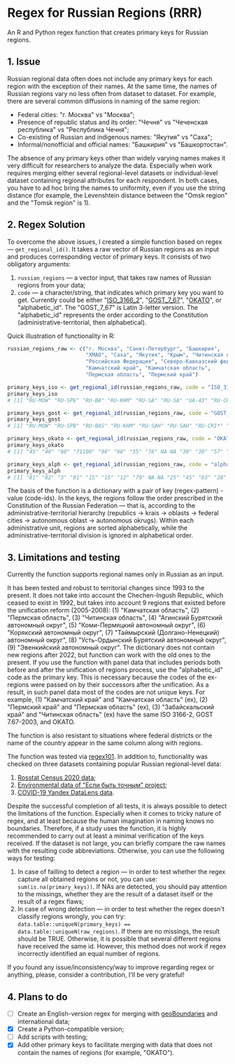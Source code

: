 # Regex for Russian Regions (RRR)
An R and Python regex function that creates primary keys for Russian regions.

## 1. Issue
Russian regional data often does not include any primary keys for each region with the exception of their names. At the same time, the names of Russian regions vary no less often from dataset to dataset. For example, there are several common diffusions in naming of the same region: 
* Federal cities: "г. Москва" vs "Москва";
* Presence of republic status and its order: "Чечня" vs "Чеченская республика" vs "Республика Чечня";
* Co-existing of Russian and indigenous names: "Якутия" vs "Саха";
* Informal/nonofficial and official names: "Башкирия" vs "Башкортостан".

The absence of any primary keys other than widely varying names makes it very difficult for researchers to analyze the data. Especially when work requires merging either several regional-level datasets or individual-level dataset containing regional attributes for each respondent. In both cases, you have to ad hoc bring the names to uniformity, even if you use the string distance (for example, the Levenshtein distance between the "Omsk region" and the "Tomsk region" is 1).

## 2. Regex Solution
To overcome the above issues, I created a simple function based on regex — `get_regional_id()`. It takes a raw vector of Russian regions as an input and produces corresponding vector of primary keys. It consists of two obligatory arguments:
1. `russian_regions` — a vector input, that takes raw names of Russian regions from your data;
2. `code` — a character/string, that indicates which primary key you want to get. Currently could be either "[ISO_3166_2](https://www.iso.org/obp/ui/#iso:code:3166:RU)", "[GOST_7_67](https://protect.gost.ru/document.aspx?control=7&id=129611)", "[OKATO](https://classifikators.ru/okato)", or "alphabetic_id". The "GOST_7_67" is Latin 3-letter version. The "alphabetic_id" represents the order according to the Constitution (administrative-territorial, then alphabetical).

Quick illustration of functionality in R:

```r
russian_regions_raw <- c("г. Москва", "Санкт-Петербург", "Башкирия", 
                         "ХМАО", "Саха", "Якутия", "Крым", "Читинская область",  
                         "Российская Федерация", "Северо-Кавказский федеральный округ",
                         "Камчатский край", "Камчатская область",
                         "Пермская область", "Пермский край")

primary_keys_iso <- get_regional_id(russian_regions_raw, code = "ISO_3166_2")
primary_keys_iso
# [1] "RU-MOW" "RU-SPE" "RU-BA" "RU-KHM" "RU-SA" "RU-SA" "UA-43" "RU-CHI" NA NA "RU-KAM" "RU-KAM" "RU-PER" "RU-PER"

primary_keys_gost <- get_regional_id(russian_regions_raw, code = "GOST_7_67")
primary_keys_gost
# [1] "RU-MOW" "RU-SPB" "RU-BAS" "RU-KHM" "RU-SAH" "RU-SAH" "RU-CRI*" "RU-CHI" NA NA "RU-KAM"  "RU-KAM" "RU-PER" "RU-PER"

primary_keys_okato <- get_regional_id(russian_regions_raw, code = "OKATO")
primary_keys_okato
# [1] "45" "40" "80" "71100" "98" "98" "35" "76" NA NA "30" "30" "57" "57"   

primary_keys_alph <- get_regional_id(russian_regions_raw, code = "alphabetic_id")
primary_keys_alph
# [1] "81" "82" "3" "91" "15" "15" "12" "79" NA NA "25" "45" "63" "28"
```

The basis of the function is a dictionary with a pair of key (regex-pattern) - value (code-ids). In the keys, the regions follow the order prescribed in the Constitution of the Russian Federation — that is, according to the administrative-territorial hierarchy (republics $\to$ krais $\to$ oblasts $\to$ federal cities $\to$ autonomous oblast $\to$ autonomous okrugs). Within each administrative unit, regions are sorted alphabetically, while the administrative-territorial division is ignored in alphabetical order.

## 3. Limitations and testing
Currently the function supports regional names only in Russian as an input. 

It has been tested and robust to territorial changes since 1993 to the present. It does not take into account the Chechen-Ingush Republic, which ceased to exist in 1992, but takes into account 9 regions that existed before the unification reform (2005-2008): (1) "Камчатская область", (2) "Пермская область", (3) "Читинская область", (4) "Агинский Бурятский автономный округ", (5) "Коми-Пермяцкий автономный округ", (6) "Корякский автономный округ", (7) "Таймырский (Долгано-Ненецкий) автономный округ", (8) "Усть-Ордынский Бурятский автономный округ", (9) "Эвенкийский автономный округ". The dictionary does not contain new regions after 2022, but function can work with the old ones to the present. If you use the function with panel data that includes periods both before and after the unification of regions process, use the "alphabetic_id" code as the primary key. This is necessary because the codes of the ex-regions were passed on by their successors after the unification. As a result, in such panel data most of the codes are not unique keys. For example, (1) "Камчатский край" and "Камчатская область" (ex), (2) "Пермский край" and "Пермская область" (ex), (3) "Забайскальский край" and "Читинская область" (ex) have the same ISO 3166-2, GOST 7.67-2003, and OKATO. 

The function is also resistant to situations where federal districts or the name of the country appear in the same column along with regions. 

The function was tested via [regex101](https://regex101.com/). In addition to, functionality was checked on three datasets containing popular Russian regional-level data:
1. [Rosstat Census 2020 data](https://rosstat.gov.ru/vpn/2020);
2. [Environmental data of "Если быть точным" project](https://tochno.st/datasets/environment);
3. [COVID-19 Yandex DataLens data](https://datalens.yandex/7o7is1q6ikh23?tab=0Ze).
 
 Despite the successful completion of all tests, it is always possible to detect the limitations of the function. Especially when it comes to tricky nature of regex, and at least because the human imagination in naming knows no boundaries. Therefore, if a study uses the function, it is highly recommended to carry out at least a minimal verification of the keys received. If the dataset is not large, you can briefly compare the raw names with the resulting code abbreviations. Otherwise, you can use the following ways for testing:
1. In case of failling to detect a region — in order to test whether the regex capture all obtained regions or not, you can use: `sum(is.na(primary_keys))`. If NAs are detected, you should pay attention to the missings, whether they are the result of a dataset itself or the result of a regex flaws;
2. In case of wrong detection — in order to test whether the regex doesn't classify regions wrongly, you can try: `data.table::uniqueN(primary_keys) == data.table::uniqueN(raw_regions)`. If there are no missings, the result should be TRUE. Otherwise, it is possible that several different regions have received the same id. However, this method does not work if regex incorrectly identified an equal number of regions.

If you found any issue/inconsistency/way to improve regarding regex or anything, please, consider a contribution, I'll be very grateful! 

## 4. Plans to do
* [ ] Create an English-version regex for merging with [geoBoundaries](https://www.geoboundaries.org/) and international data;
* [x] Create a Python-compatible version;
* [ ] Add scripts with testing;
* [x] Add other primary keys to facilitate merging with data that does not contain the names of regions (for example, "OKATO").
